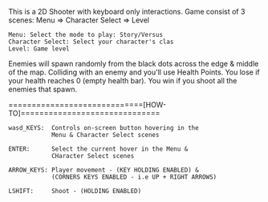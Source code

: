 This is a 2D Shooter with keyboard only interactions. Game consist of 3 scenes: Menu => Character Select => Level

    Menu: Select the mode to play: Story/Versus
    Character Select: Select your character's clas
    Level: Game level

Enemies will spawn randomly from the black dots across the edge & middle of the map. Colliding with an enemy and you'll use Health Points. You lose if your health reaches 0 (empty health bar). You win if you shoot all the enemies that spawn. 
   
   =============================[HOW-TO]==============================
   
    wasd_KEYS:  Controls on-screen button hovering in the
                Menu & Character Select scenes

    ENTER:      Select the current hover in the Menu &
                CHaracter Select scenes

    ARROW_KEYS: Player movement - (KEY HOLDING ENABLED) &
                (CORNERS KEYS ENABLED - i.e UP + RIGHT ARROWS)

    LSHIFT:     Shoot - (HOLDING ENABLED)
